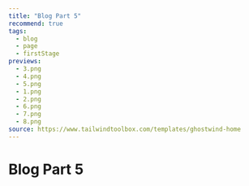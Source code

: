 ```yaml
---
title: "Blog Part 5"
recommend: true
tags:
  - blog
  - page
  - firstStage
previews:
  - 3.png
  - 4.png
  - 5.png
  - 1.png
  - 2.png
  - 6.png
  - 7.png
  - 8.png
source: https://www.tailwindtoolbox.com/templates/ghostwind-home
---
```


# Blog Part 5
